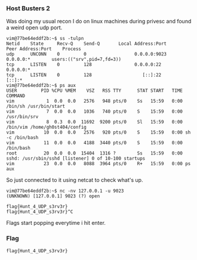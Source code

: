 ### Host Busters 2

Was doing my usual recon I do on linux machines during privesc and found a weird open udp port.

```
vim@77be64eddf2b:~$ ss -tulpn
Netid    State     Recv-Q    Send-Q       Local Address:Port        Peer Address:Port    Process
udp      UNCONN    0         0                  0.0.0.0:9023             0.0.0.0:*        users:(("srv",pid=7,fd=3))
tcp      LISTEN    0         128                0.0.0.0:22               0.0.0.0:*
tcp      LISTEN    0         128                   [::]:22                  [::]:*
vim@77be64eddf2b:~$ ps aux
USER         PID %CPU %MEM    VSZ   RSS TTY      STAT START   TIME COMMAND
vim            1  0.0  0.0   2576   948 pts/0    Ss   15:59   0:00 /bin/sh /usr/bin/start
vim            7  0.0  0.0   1036   740 pts/0    S    15:59   0:00 /usr/bin/srv
vim            8  0.3  0.0  11692  9200 pts/0    Sl   15:59   0:00 /bin/vim /home/gh0st404/config
vim           10  0.0  0.0   2576   920 pts/0    S    15:59   0:00 sh -c /bin/bash
vim           11  0.0  0.0   4188  3440 pts/0    S    15:59   0:00 /bin/bash
root          20  0.0  0.0  15404  1316 ?        Ss   15:59   0:00 sshd: /usr/sbin/sshd [listener] 0 of 10-100 startups
vim           23  0.0  0.0   8088  3964 pts/0    R+   15:59   0:00 ps aux
```

So just connected to it using netcat to check what's up.

```
vim@77be64eddf2b:~$ nc -nv 127.0.0.1 -u 9023
(UNKNOWN) [127.0.0.1] 9023 (?) open

flag{Hunt_4_UDP_s3rv3r}
flag{Hunt_4_UDP_s3rv3r}^C
```
Flags start popping everytime i hit enter.

### Flag
`flag{Hunt_4_UDP_s3rv3r}`
